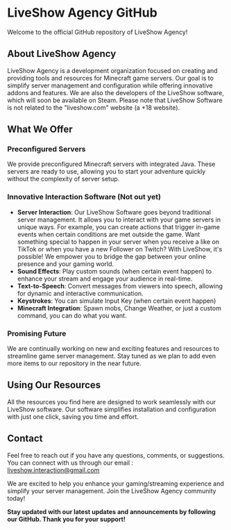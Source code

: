 # LiveShow Agency GitHub

Welcome to the official GitHub repository of LiveShow Agency!

## About LiveShow Agency

LiveShow Agency is a development organization focused on creating and providing tools and resources for Minecraft game servers. Our goal is to simplify server management and configuration while offering innovative addons and features. We are also the developers of the LiveShow software, which will soon be available on Steam. Please note that LiveShow Software is not related to the "liveshow.com" website (a +18 website).

## What We Offer

### Preconfigured Servers

We provide preconfigured Minecraft servers with integrated Java. These servers are ready to use, allowing you to start your adventure quickly without the complexity of server setup.

### Innovative Interaction Software (Not out yet)

- **Server Interaction**: Our LiveShow Software goes beyond traditional server management. It allows you to interact with your game servers in unique ways. For example, you can create actions that trigger in-game events when certain conditions are met outside the game. Want something special to happen in your server when you receive a like on TikTok or when you have a new Follower on Twitch? With LiveShow, it's possible! We empower you to bridge the gap between your online presence and your gaming world.
- **Sound Effects**: Play custom sounds (when certain event happen) to enhance your stream and engage your audience in real-time.
- **Text-to-Speech**: Convert messages from viewers into speech, allowing for dynamic and interactive communication.
- **Keystrokes**: You can simulate Input Key (when certain event happen)
- **Minecraft Integration**: Spawn mobs, Change Weather, or just a custom command, you can do what you want.

### Promising Future

We are continually working on new and exciting features and resources to streamline game server management. Stay tuned as we plan to add even more items to our repository in the near future.

## Using Our Resources

All the resources you find here are designed to work seamlessly with our LiveShow software. Our software simplifies installation and configuration with just one click, saving you time and effort.

## Contact

Feel free to reach out if you have any questions, comments, or suggestions. You can connect with us through our email : liveshow.interaction@gmail.com

We are excited to help you enhance your gaming/streaming experience and simplify your server management. Join the LiveShow Agency community today!

**Stay updated with our latest updates and announcements by following our GitHub. Thank you for your support!**
